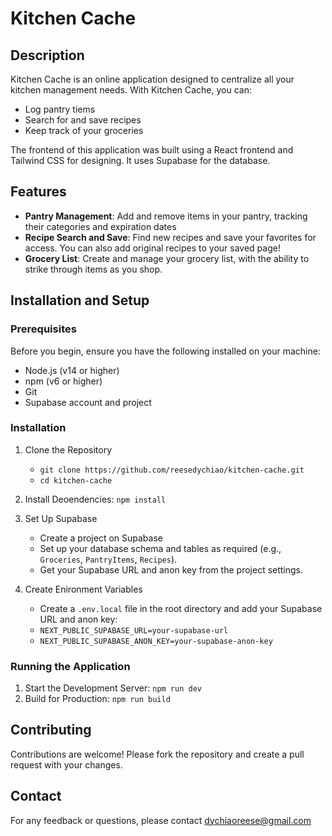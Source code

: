 # Kitchen Cache

## Description

Kitchen Cache is an online application designed to centralize all your kitchen management needs. With Kitchen Cache, you can:

- Log pantry tiems
- Search for and save recipes
- Keep track of your groceries

The frontend of this application was built using a React frontend and Tailwind CSS for designing. It uses Supabase for the database.

## Features

- **Pantry Management**: Add and remove items in your pantry, tracking their categories and expiration dates
- **Recipe Search and Save**: Find new recipes and save your favorites for access. You can also add original recipes to your saved page!
- **Grocery List**: Create and manage your grocery list, with the ability to strike through items as you shop.

## Installation and Setup

### Prerequisites

Before you begin, ensure you have the following installed on your machine:

- Node.js (v14 or higher)
- npm (v6 or higher)
- Git
- Supabase account and project

### Installation

1. Clone the Repository
   - `git clone https://github.com/reesedychiao/kitchen-cache.git`
   - `cd kitchen-cache`
2. Install Deoendencies: `npm install`
3. Set Up Supabase

   - Create a project on Supabase
   - Set up your database schema and tables as required (e.g., `Groceries`, `PantryItems`, `Recipes`).
   - Get your Supabase URL and anon key from the project settings.

4. Create Enironment Variables
   - Create a `.env.local` file in the root directory and add your Supabase URL and anon key:
   - `NEXT_PUBLIC_SUPABASE_URL=your-supabase-url`
   - `NEXT_PUBLIC_SUPABASE_ANON_KEY=your-supabase-anon-key`

### Running the Application

1. Start the Development Server: `npm run dev`
2. Build for Production: `npm run build`

## Contributing

Contributions are welcome! Please fork the repository and create a pull request with your changes.

## Contact

For any feedback or questions, please contact dychiaoreese@gmail.com
